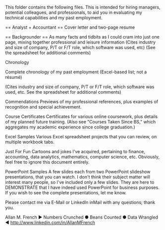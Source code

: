 This folder contains the following files.  This is intended for hiring managers, potential colleagues,
and professionals, to aid you in evaluating my technical capabilities and my past employment.

== Analyst + Accountant ==
Cover letter and two-page resume

== Backgrounder ==
As many facts and tidbits as I could cram into just one page, mixing together professional and leisure information
(Cites industry and size of company, P/T or F/T role, which software was used, etc)
(See the spreadsheet for additional comments)

Chronology

Complete chronology of my past employment (Excel-based list; not a résumé)

(Cites industry and size of company, P/T or F/T role, which software was used, etc.  See the spreadsheet for additional comments)

Commendations
Previews of my professional references, plus examples of recognition and special achievement.

Course Certificates
Certificates for various online coursework, plus details of my planned future training.
(Also see "Courses Taken Since BS," which aggregates my academic experience since college graduation.)

Excel Samples
Various Excel spreadsheet projects that you can review, on multiple workbook tabs.

Just For Fun
Cartoons and jokes I've acquired, pertaining to finance, accounting, data analytics, mathematics, computer science, etc.  Obviously, feel free to ignore this document entirely.

PowerPoint Samples
A few slides each from two PowerPoint slideshow presentations, that you can watch.
I don't think their subject matter will interest many people, so I've included only a few slides.  They are here to DEMONSTRATE that I have indeed used PowerPoint for business purposes.  If you wish to see the complete presentations, let me know.



Please contact me via E-Mail or LinkedIn inMail with any questions; thank you.

Allan M. French
▶  Numbers Crunched  ●  Beans Counted  ●  Data Wrangled  ◀
<http://www.linkedin.com/in/AllanMFrench>
